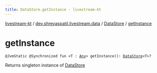 ```yaml
---
title: DataStore.getInstance - livestream-kt
---
```


[livestream-kt](../../index.html) / [dev.shreyaspatil.livestream.data](../index.html) / [DataStore](index.html) / [getInstance](./get-instance.html)

# getInstance

`@JvmStatic @Synchronized fun <T : `[`Any`](https://kotlinlang.org/api/latest/jvm/stdlib/kotlin/-any/index.html)`> getInstance(): `[`DataStore`](index.html)`<T>?`

Returns singleton instance of [DataStore](index.html)

